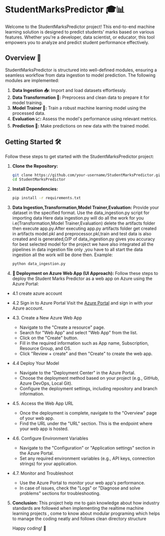 # StudentMarksPredictor 🎓📊

Welcome to the StudentMarksPredictor project! This end-to-end machine learning solution is designed to predict students' marks based on various features. Whether you're a developer, data scientist, or educator, this tool empowers you to analyze and predict student performance effectively.

## Overview 🚀

StudentMarksPredictor is structured into well-defined modules, ensuring a seamless workflow from data ingestion to model prediction. The following modules are implemented:

1. **Data Ingestion 📥:** Import and load datasets effortlessly.
2. **Data Transformation 🔄:** Preprocess and clean data to prepare it for model training.
3. **Model Trainer 🧠:** Train a robust machine learning model using the processed data.
4. **Evaluation 📈:** Assess the model's performance using relevant metrics.
5. **Prediction 🎯:** Make predictions on new data with the trained model.

## Getting Started 🛠️

Follow these steps to get started with the StudentMarksPredictor project:

1. **Clone the Repository:**
   ```bash
   git clone https://github.com/your-username/StudentMarksPredictor.git
   cd StudentMarksPredictor

2. **Install Dependencies:**
    ```bash
   pip install -r requirements.txt

3. **Data Ingestion,Transformation,Model Trainer,Evaluation:**
Provide your dataset in the specified format. Use the data_ingestion.py script for importing data
Here data ingestion.py will do all the work for you i.e(Transformation,Model Trainer,Evaluation) 
delete the artifacts folder then execute app.py.After executing app.py artifacts folder get created in artifacts model.pkl and preprocessor.pkl,train and test data is also created and  is generated,O/P of data_ingestion.py gives you accuracy for best selected model for the project we have also integrated all the pipelines in data ingestion file only ,you have to all start the data ingestion all the work will be done then.
 Example:
    ```bash
    python data_ingestion.py


4. **🚀 Deployment on Azure Web App (UI Approach):**
Follow these steps to deploy the Student Marks Predictor as a web app on Azure using the Azure Portal:
- 4.1 create azure account
- 4.2 Sign in to Azure Portal Visit the [Azure Portal](https://portal.azure.com/) and sign in with your Azure account.
- 4.3. Create a New Azure Web App
    -  Navigate to the "Create a resource" page.
    - Search for "Web App" and select "Web App" from the list.
    - Click on the "Create" button.
    - Fill in the required information such as App name, Subscription, Resource Group, and OS.
    - Click "Review + create" and then "Create" to create the web app.
- 4.4  Deploy Your Model
    - Navigate to the "Deployment Center" in the Azure Portal.
    - Choose the deployment method based on your project (e.g., GitHub, Azure DevOps, Local Git).
    -  Configure the deployment settings, including repository and branch information.
- 4.5. Access the Web App URL

    - Once the deployment is complete, navigate to the "Overview" page of your web app.
    - Find the URL under the "URL" section. This is the endpoint where your web app is hosted.

- 4.6. Configure Environment Variables

    - Navigate to the "Configuration" or "Application settings" section in the Azure Portal.
    - Set any required environment variables (e.g., API keys, connection strings) for your application.

- 4.7. Monitor and Troubleshoot

    - Use the Azure Portal to monitor your web app's performance.
    - In case of issues, check the "Logs" or "Diagnose and solve problems" sections for troubleshooting.

 

5. **Conclusion:**
     This project help me to gain knowledge about how industry standards are followed when implementing the realtime machine learning projects , come to know about modular programing which helps to manage the coding neatly and follows clean directory structure 

      Happy coding! 🚀



 


